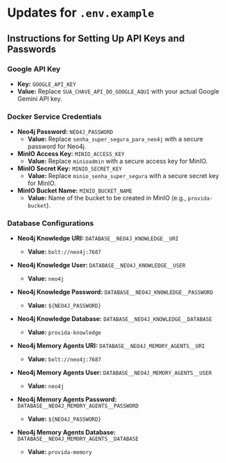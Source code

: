 # Updates for `.env.example`

## Instructions for Setting Up API Keys and Passwords

### Google API Key
- **Key:** `GOOGLE_API_KEY`
- **Value:** Replace `SUA_CHAVE_API_DO_GOOGLE_AQUI` with your actual Google Gemini API key.

### Docker Service Credentials
- **Neo4j Password:** `NEO4J_PASSWORD`
  - **Value:** Replace `senha_super_segura_para_neo4j` with a secure password for Neo4j.
- **MinIO Access Key:** `MINIO_ACCESS_KEY`
  - **Value:** Replace `minioadmin` with a secure access key for MinIO.
- **MinIO Secret Key:** `MINIO_SECRET_KEY`
  - **Value:** Replace `minio_senha_super_segura` with a secure secret key for MinIO.
- **MinIO Bucket Name:** `MINIO_BUCKET_NAME`
  - **Value:** Name of the bucket to be created in MinIO (e.g., `provida-bucket`).

### Database Configurations
- **Neo4j Knowledge URI:** `DATABASE__NEO4J_KNOWLEDGE__URI`
  - **Value:** `bolt://neo4j:7687`
- **Neo4j Knowledge User:** `DATABASE__NEO4J_KNOWLEDGE__USER`
  - **Value:** `neo4j`
- **Neo4j Knowledge Password:** `DATABASE__NEO4J_KNOWLEDGE__PASSWORD`
  - **Value:** `${NEO4J_PASSWORD}`
- **Neo4j Knowledge Database:** `DATABASE__NEO4J_KNOWLEDGE__DATABASE`
  - **Value:** `provida-knowledge`

- **Neo4j Memory Agents URI:** `DATABASE__NEO4J_MEMORY_AGENTS__URI`
  - **Value:** `bolt://neo4j:7687`
- **Neo4j Memory Agents User:** `DATABASE__NEO4J_MEMORY_AGENTS__USER`
  - **Value:** `neo4j`
- **Neo4j Memory Agents Password:** `DATABASE__NEO4J_MEMORY_AGENTS__PASSWORD`
  - **Value:** `${NEO4J_PASSWORD}`
- **Neo4j Memory Agents Database:** `DATABASE__NEO4J_MEMORY_AGENTS__DATABASE`
  - **Value:** `provida-memory`
